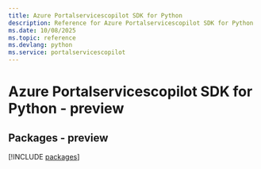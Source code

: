 ```yaml
---
title: Azure Portalservicescopilot SDK for Python
description: Reference for Azure Portalservicescopilot SDK for Python
ms.date: 10/08/2025
ms.topic: reference
ms.devlang: python
ms.service: portalservicescopilot
---
```

# Azure Portalservicescopilot SDK for Python - preview
## Packages - preview
[!INCLUDE [packages](portalservicescopilot-index.md)]